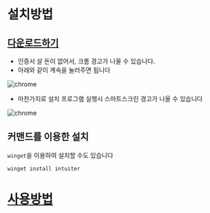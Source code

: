 
# 설치방법

## [다운로드하기](https://github.com/seonglae/intuiter/releases/latest/download/Intuiter.exe)

- 인증서 살 돈이 없어서, 크롬 경고가 나올 수 있습니다.
- 아래와 같이 계속을 눌러주면 됩니다

![chrome](/screenshot/chrome.png)

- 마찬가지로 설치 프로그램 실행시 스마트스크린 경고가 나올 수 있습니다

![chrome](/images/smartscreen.png)

## 커맨드를 이용한 설치
`winget`을 이용하여 설치할 수도 있습니다
```bash
winget install intuiter
```

# [사용방법](./usage)
